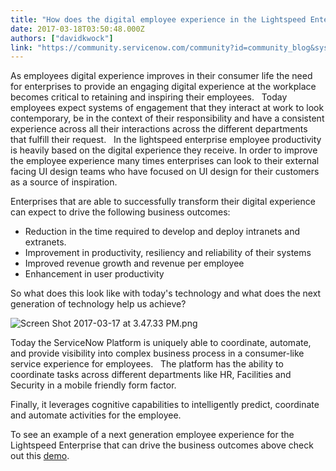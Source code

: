 ```yaml
---
title: "How does the digital employee experience in the Lightspeed Enterprise drive business outcomes"
date: 2017-03-18T03:50:48.000Z
authors: ["davidkwock"]
link: "https://community.servicenow.com/community?id=community_blog&sys_id=dcdc2665dbd0dbc01dcaf3231f961968"
---
```

<p>As employees digital experience improves in their consumer life the need for enterprises to provide an engaging digital experience at the workplace becomes critical to retaining and inspiring their employees.   Today employees expect systems of engagement that they interact at work to look contemporary, be in the context of their responsibility and have a consistent experience across all their interactions across the different departments that fulfill their request.   In the lightspeed enterprise employee productivity is heavily based on the digital experience they receive. In order to improve the employee experience many times enterprises can look to their external facing UI design teams who have focused on UI design for their customers as a source of inspiration.</p><p></p><p>Enterprises that are able to successfully transform their digital experience can expect to drive the following business outcomes:</p><ul><li>Reduction in the time required to develop and deploy intranets and extranets.</li><li>Improvement in productivity, resiliency and reliability of their systems</li><li>Improved revenue growth and revenue per employee</li><li>Enhancement in user productivity</li></ul><p></p><p>So what does this look like with today's technology and what does the next generation of technology help us achieve?</p><p></p><p><img  alt="Screen Shot 2017-03-17 at 3.47.33 PM.png" class="image-1 jive-image" src="e5ed3fb9dbd4d3049c9ffb651f96192d.iix" style="height: auto;"/></p><p></p><p>Today the ServiceNow Platform is uniquely able to coordinate, automate, and provide visibility into complex business process in a consumer-like service experience for employees.   The platform has the ability to coordinate tasks across different departments like HR, Facilities and Security in a mobile friendly form factor.</p><p></p><p>Finally, it leverages cognitive capabilities to intelligently predict, coordinate and automate activities for the employee.</p><p></p><p>To see an example of a next generation employee experience for the Lightspeed Enterprise that can drive the business outcomes above check out this <a title="ww.youtube.com/watch?v=2BsU3J0hojY" href="https://www.youtube.com/watch?v=2BsU3J0hojY">demo</a>.</p>